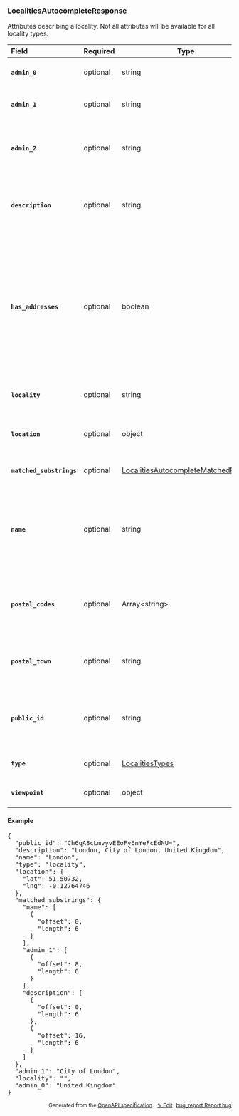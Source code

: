 <!--- This is a generated file, do not edit! -->
<!--- [START woosmap_http_schema_localitiesautocompleteresponse] -->
<h3 class="schema-object" id="LocalitiesAutocompleteResponse">LocalitiesAutocompleteResponse</h3>

Attributes describing a locality. Not all attributes will be available for all locality types.

| Field                                                                                                                                       | Required | Type                                                                                                              | Description                                                                                                                                                                                                                                                                                                                                                                                                                                                                                                                                                                                                                     |
| :------------------------------------------------------------------------------------------------------------------------------------------ | -------- | ----------------------------------------------------------------------------------------------------------------- | ------------------------------------------------------------------------------------------------------------------------------------------------------------------------------------------------------------------------------------------------------------------------------------------------------------------------------------------------------------------------------------------------------------------------------------------------------------------------------------------------------------------------------------------------------------------------------------------------------------------------------- |
| <h4 id="LocalitiesAutocompleteResponse-admin_0" class="add-link schema-object-property-key"><code>admin_0</code></h4>                       | optional | string                                                                                                            | <div class="nonref-property-description"><p>Contains the country name.</p></div>                                                                                                                                                                                                                                                                                                                                                                                                                                                                                                                                                |
| <h4 id="LocalitiesAutocompleteResponse-admin_1" class="add-link schema-object-property-key"><code>admin_1</code></h4>                       | optional | string                                                                                                            | <div class="nonref-property-description"><p>Contains the administrative level including the suggestion.</p></div>                                                                                                                                                                                                                                                                                                                                                                                                                                                                                                               |
| <h4 id="LocalitiesAutocompleteResponse-admin_2" class="add-link schema-object-property-key"><code>admin_2</code></h4>                       | optional | string                                                                                                            | <div class="nonref-property-description"><p>For small locality type points of interests (suburbs, neighborhoods, villages), contains the municipality it belongs to.</p></div>                                                                                                                                                                                                                                                                                                                                                                                                                                                  |
| <h4 id="LocalitiesAutocompleteResponse-description" class="add-link schema-object-property-key"><code>description</code></h4>               | optional | string                                                                                                            | <div class="nonref-property-description"><p>Concatenation of <code>name</code>, <code>admin_1</code>, <code>admin_0</code> to be used as suggestion in drop down list if needed. The description can vary depending on the type requested.</p></div>                                                                                                                                                                                                                                                                                                                                                                            |
| <h4 id="LocalitiesAutocompleteResponse-has_addresses" class="add-link schema-object-property-key"><code>has_addresses</code></h4>           | optional | boolean                                                                                                           | <div class="nonref-property-description"><p>On the specific territory of United Kingdom, Localities autocomplete request can return the additional attribute <code>has_addresses</code> for a postal code, which indicates if a postal code bears addresses. When <code>has_addresses</code> is <code>true</code>, it is possible to display a list of the available addresses by requesting <code>details</code> with the Localities <code>public_id</code>. To get the details of an address you will need to request again <code>/details</code> endpoint passing in the dedicated address <code>public_id</code>.</p></div> |
| <h4 id="LocalitiesAutocompleteResponse-locality" class="add-link schema-object-property-key"><code>locality</code></h4>                     | optional | string                                                                                                            | <div class="nonref-property-description"><p>The parent locality when retrieving a POI. often empty.</p></div>                                                                                                                                                                                                                                                                                                                                                                                                                                                                                                                   |
| <h4 id="LocalitiesAutocompleteResponse-location" class="add-link schema-object-property-key"><code>location</code></h4>                     | optional | object                                                                                                            | <div class="nonref-property-description"><p>An object describing a specific location with Latitude and Longitude in decimal degrees.</p></div>                                                                                                                                                                                                                                                                                                                                                                                                                                                                                  |
| <h4 id="LocalitiesAutocompleteResponse-matched_substrings" class="add-link schema-object-property-key"><code>matched_substrings</code></h4> | optional | [LocalitiesAutocompleteMatchedFields](#LocalitiesAutocompleteMatchedFields "LocalitiesAutocompleteMatchedFields") | See [LocalitiesAutocompleteMatchedFields](#LocalitiesAutocompleteMatchedFields "LocalitiesAutocompleteMatchedFields") for more information.                                                                                                                                                                                                                                                                                                                                                                                                                                                                                     |
| <h4 id="LocalitiesAutocompleteResponse-name" class="add-link schema-object-property-key"><code>name</code></h4>                             | optional | string                                                                                                            | <div class="nonref-property-description"><p>contains the human-readable name for the returned result. For <code>postal_code</code> results, this is directly the postal code value. For <code>locality</code> results, name in the specified language is returns. If no language is specified, default name (country local language) is returned.</p></div>                                                                                                                                                                                                                                                                     |
| <h4 id="LocalitiesAutocompleteResponse-postal_codes" class="add-link schema-object-property-key"><code>postal_codes</code></h4>             | optional | Array&lt;string&gt;                                                                                               | <div class="nonref-property-description"><p>Contains an array of known postal codes for a locality (only available on <em>suggestions</em> with country:<code>fr</code> for France or <code>it</code> for Italy and type: <code>locality</code>).</p></div>                                                                                                                                                                                                                                                                                                                                                                     |
| <h4 id="LocalitiesAutocompleteResponse-postal_town" class="add-link schema-object-property-key"><code>postal_town</code></h4>               | optional | string                                                                                                            | <div class="nonref-property-description"><p>Contains the larger city (or the post office city) for a <code>postal_code</code> (only available on suggestions with type: <code>postal_code</code>).</p></div>                                                                                                                                                                                                                                                                                                                                                                                                                    |
| <h4 id="LocalitiesAutocompleteResponse-public_id" class="add-link schema-object-property-key"><code>public_id</code></h4>                   | optional | string                                                                                                            | <div class="nonref-property-description"><p>Contains a unique ID for each suggestion. Please use this ID if you need to give us feedbacks on results. This ID is also required to perform Localities Details request.</p></div>                                                                                                                                                                                                                                                                                                                                                                                                 |
| <h4 id="LocalitiesAutocompleteResponse-type" class="add-link schema-object-property-key"><code>type</code></h4>                             | optional | [LocalitiesTypes](#LocalitiesTypes "LocalitiesTypes")                                                             | See [LocalitiesTypes](#LocalitiesTypes "LocalitiesTypes") for more information.                                                                                                                                                                                                                                                                                                                                                                                                                                                                                                                                                 |
| <h4 id="LocalitiesAutocompleteResponse-viewpoint" class="add-link schema-object-property-key"><code>viewpoint</code></h4>                   | optional | object                                                                                                            | <div class="nonref-property-description"><p>Contains the bounds for the locality</p></div>                                                                                                                                                                                                                                                                                                                                                                                                                                                                                                                                      |

<h4 class="schema-object-example" id="LocalitiesAutocompleteResponse-example">Example</h4>

<pre class="notranslate lang-json prettyprint">{
  "public_id": "Ch6qA8cLmvyvEEoFy6nYeFcEdNU=",
  "description": "London, City of London, United Kingdom",
  "name": "London",
  "type": "locality",
  "location": {
    "lat": 51.50732,
    "lng": -0.12764746
  },
  "matched_substrings": {
    "name": [
      {
        "offset": 0,
        "length": 6
      }
    ],
    "admin_1": [
      {
        "offset": 8,
        "length": 6
      }
    ],
    "description": [
      {
        "offset": 0,
        "length": 6
      },
      {
        "offset": 16,
        "length": 6
      }
    ]
  },
  "admin_1": "City of London",
  "locality": "",
  "admin_0": "United Kingdom"
}</pre>

<p style="text-align: right; font-size: smaller;">Generated from the <a data-label="openapi-github" href="https://github.com/woosmap/openapi-specification" title="Woosmap OpenAPI Specification" class="external">OpenAPI specification</a>.
<a data-label="openapi-github-woosmap-http-schema-localitiesautocompleteresponse" data-action="edit" style="margin-left: 5px;" href="https://github.com/woosmap/openapi-specification/blob/main/specification/schemas/LocalitiesAutocompleteResponse.yml" title="Edit on GitHub">✎ Edit</a>
<a data-label="openapi-github-woosmap-http-schema-localitiesautocompleteresponse" data-action="bug" style="margin-left: 5px;" href="https://github.com/woosmap/openapi-specification/issues/new?assignees=&labels=type%3A+bug%2C+triage+me&template=bug_report.md&title=[schemas] Bug - LocalitiesAutocompleteResponse" title="File bug for schemas on GitHub"><span class="material-icons">bug_report</span> Report bug</a>
</p>

<!--- [END woosmap_http_schema_localitiesautocompleteresponse] -->
